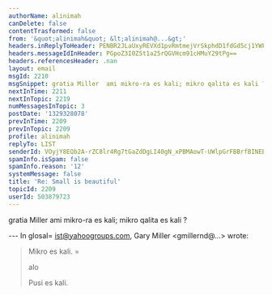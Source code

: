 ```yaml
---
authorName: alinimah
canDelete: false
contentTrasformed: false
from: '&quot;alinimah&quot; &lt;alinimah@...&gt;'
headers.inReplyToHeader: PENBR2JLaUxyREVXd1pvRmtmejVrSkphdD1fdGd5cj1YWFc9MEhfMmYzRGNYT1NybmVVQUBtYWlsLmdtYWlsLmNvbT4=
headers.messageIdInHeader: PGpoZ3I0ZSt1a25rQGVHcm91cHMuY29tPg==
headers.referencesHeader: .nan
layout: email
msgId: 2210
msgSnippet: gratia Miller  ami mikro-ra es kali; mikro qalita es kali ?
nextInTime: 2211
nextInTopic: 2219
numMessagesInTopic: 3
postDate: '1329328078'
prevInTime: 2209
prevInTopic: 2209
profile: alinimah
replyTo: LIST
senderId: VOyjY8EQb2A-rZC8lr4Rg7tGaZdDgLI40gN_xPBMAowT-UWlpGrFBBrfBINEBS79CxdSxbUFT6tVsRztyQLk_EShpfGaPg
spamInfo.isSpam: false
spamInfo.reason: '12'
systemMessage: false
title: 'Re: Small is beautiful'
topicId: 2209
userId: 503879723
---
```


gratia Miller  ami
mikro-ra es kali; mikro qalita es kali ?


--- In glosal=
ist@yahoogroups.com, Gary Miller <gmillernd@...> wrote:
>
> Mikro es kali.
=
> 
> alo
> 
> Pusi es kali.
>



